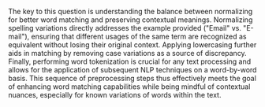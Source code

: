 The key to this question is understanding the balance between normalizing for better word matching and preserving contextual meanings. Normalizing spelling variations directly addresses the example provided ("Email" vs. "E-mail"), ensuring that different usages of the same term are recognized as equivalent without losing their original context. Applying lowercasing further aids in matching by removing case variations as a source of discrepancy. Finally, performing word tokenization is crucial for any text processing and allows for the application of subsequent NLP techniques on a word-by-word basis. This sequence of preprocessing steps thus effectively meets the goal of enhancing word matching capabilities while being mindful of contextual nuances, especially for known variations of words within the text.